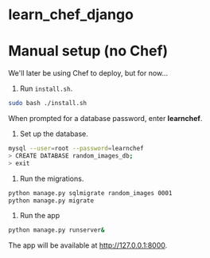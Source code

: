 learn\_chef\_django
=================

# Manual setup (no Chef)

We'll later be using Chef to deploy, but for now...

1. Run `install.sh`.

  ```bash
sudo bash ./install.sh
```

  When prompted for a database password, enter **learnchef**.

1. Set up the database.

  ```bash
mysql --user=root --password=learnchef
> CREATE DATABASE random_images_db;
> exit
```

1. Run the migrations.

  ```bash
python manage.py sqlmigrate random_images 0001
python manage.py migrate
```

1. Run the app

  ```bash
python manage.py runserver&
```

  The app will be available at http://127.0.0.1:8000.

